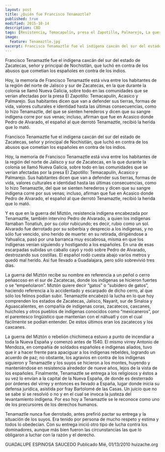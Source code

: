 ```yaml
---
layout: post
title: ¿Quién fue Francisco Tenamaztle?
published: true
modified: 2015-10-14
description: CBD
tags: [Resistencia, Temacapulín, presa el Zapotillo, Palmarejo, La guerra del Miztón, Francisco Tenamaztle, Acasico]
image:
  feature: Tenamaztle.jpg
excerpt: Francisco Tenamaztle fue el indígena caxcán del sur del estado de Zacatecas, señor y principal de Nochistlán, que luchó en contra de los abusos que cometían los españoles en contra de los indios.
---
```


Francisco Tenamaztle fue el indígena caxcán del sur del estado de Zacatecas, señor y principal de Nochistlán, que luchó en contra de los abusos que cometían los españoles en contra de los indios.

Hoy, la memoria de Francisco Tenamaztle está viva entre los habitantes de la región del norte de Jalisco y sur de Zacatecas, en la que durante la colonia se llamó Nueva Galicia, sobre todo en las comunidades que se verían afectadas por la presa El Zapotillo: Temacapulín, Acasico y Palmarejo. Sus habitantes dicen que van a defender sus tierras, formas de vida, valores culturales e identidad hasta las últimas consecuencias, como lo hizo Tenamaztle, del que se sienten herederos y dicen que su sangre indígena corre por sus venas; incluso, afirman que fue en Acasico donde Pedro de Alvarado, el español al que derrotó Tenamaztle, recibió la herida que lo mató.

Francisco Tenamaztle fue el indígena caxcán del sur del estado de Zacatecas, señor y principal de Nochistlán, que luchó en contra de los abusos que cometían los españoles en contra de los indios.

Hoy, la memoria de Francisco Tenamaztle está viva entre los habitantes de la región del norte de Jalisco y sur de Zacatecas, en la que durante la colonia se llamó Nueva Galicia, sobre todo en las comunidades que se verían afectadas por la presa El Zapotillo: Temacapulín, Acasico y Palmarejo. Sus habitantes dicen que van a defender sus tierras, formas de vida, valores culturales e identidad hasta las últimas consecuencias, como lo hizo Tenamaztle, del que se sienten herederos y dicen que su sangre indígena corre por sus venas; incluso, afirman que fue en Acasico donde Pedro de Alvarado, el español al que derrotó Tenamaztle, recibió la herida que lo mató.

Y es que en la guerra del Miztón, resistencia indígena encabezada por Tenamaztle, también intervino Pedro de Alvarado, a quien los indígenas llamaban Tonatiuh, por su color rubicundo; es decir, rubio como un sol. Alvarado fue derrotado por su soberbia y desprecio a los indígenas, y no sólo fue vencido, sino herido de muerte: en su retirada, dirigiéndose a Yahualica, pasó por una barranca muy escabrosa, misma en que los indígenas venían siguiendo y hostigando a los españoles. En una de esas escarpadas subidas un caballo cayó y rodó sobre Pedro de Alvarado, destrozando sus costillas. El español rodó cuesta abajo varios metros y quedó mal herido. Así fue llevado a Guadalajara, pero sólo sobrevivió tres días.

La guerra del Miztón recibe su nombre en referencia a un peñol o cerro peñascoso en el sur de Zacatecas, donde los indígenas se hicieron fuertes o se “empeñolaron”. Miztón quiere decir “gatos” o “subidero de gatos”, haciendo referencia a lo accidentado y escarpado de dicho cerro, al que sólo los felinos podían subir. Tenamaztle encabezó la lucha en lo que hoy comprenden los estados de Zacatecas, Jalisco, Nayarit, sur de Sinaloa y Aguascalientes, en compañía de indígenas coras, zacatecos, caxcanes, huicholes y otros pueblos de indígenas conocidos como “mexicaneros”, por el parentesco lingüístico que mantenían con el náhuatl y con el cual fácilmente se podían entender. De estos últimos eran los zacatecos y los caxcanes.

La guerra del Miztón o rebelión chichimeca estuvo a punto de incendiar a toda la Nueva España y comenzó antes de 1540. El mismo virrey Antonio de Mendoza, en compañía de soldados españoles e indígenas aliados, tuvo que ir a hacer frente para apaciguar a los indígenas rebeldes, logrando un acuerdo de paz; no obstante, los agravios en contra de los indígenas siguieron y Tenamaztle y los suyos se hicieron a los montes, huyendo y manteniéndose en resistencia alrededor de nueve años, lejos de la vista de los españoles. Finalmente, Tenamaztle se entrega a los religiosos y éstos a su vez lo envían a la capital de la Nueva España, de donde es desterrado por órdenes del virrey y entonces es llevado a España, lugar donde inicia su defensa jurídica, asistida por fray Bartolomé de las Casas. Un juicio que no se sabe si se resolvió o no y en el cual se invoca la justeza del levantamiento indígena. Por eso hoy a Tenamaztle se le reconoce como uno de los precursores de los derechos humanos.

Tenamaztle nunca fue derrotado, antes prefirió pactar su entrega y la situación de los suyos. Era tenido por persona de mucho respeto y estima y todos lo obedecían. Con su entrega inició otro tipo de lucha contra los dominadores, aunque más bien fueron las circunstancias las que lo obligaron a luchar con la razón y el derecho.

GUADALUPE ESPINOSA SAUCEDO Publicado Mié, 01/13/2010 huizache.org
